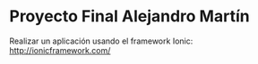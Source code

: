 # Proyecto Final Alejandro Martín

Realizar un aplicación usando el framework Ionic: http://ionicframework.com/
